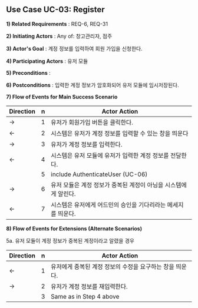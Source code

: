 ## Use Case UC-03: Register
**1) Related Requirements** : REQ-6, REQ-31

**2) Initiating Actors** : Any of: 창고관리자, 점주

**3) Actor's Goal** : 계정 정보를 입력하여 회원 가입을 신청한다.

**4) Participating Actors** : 유저 모듈

**5) Preconditions** : 

**6) Postconditions** :  입력한 계정 정보가 암호화되어 유저 모듈에 임시저장된다.

**7) Flow of Events for Main Success Scenario**

| Direction | n    | Actor Action                                                 |
| --------- | ---- | ------------------------------------------------------------ |
| →         | 1    | 유저가 회원가입 버튼을 클릭한다.                             |
| ←         | 2    | 시스템은 유저가 계정 정보를 입력할 수 있는 창을 띄운다       |
| →         | 3    | 유저가 계정 정보를 입력한다.                                 |
| ←         | 4    | 시스템은 유저 모듈에 유저가 입력한 계정 정보를 전달한다.     |
|           | 5    | include AuthenticateUser (UC-06)                             |
| →         | 6    | 유저 모듈은 계정 정보가 중복된 계정이 아님을 시스템에게 알린다. |
| ←         | 7    | 시스템은 유저에게 어드민의 승인을 기다리라는 메세지를 띄운다. |

**8) Flow of Events for Extensions (Alternate Scenarios)**

5a. 유저 모듈이 계정 정보가 중복된 계정이라고 알렸을 경우

| Direction | n    | Actor Action                                             |
| --------- | ---- | -------------------------------------------------------- |
| ←         | 1    | 유저에게 중복된 계정 정보의 수정을 요구하는 창을 띄운다. |
| →         | 2    | 유저가 계정 정보를 재입력한다.                           |
|           | 3    | Same as in Step 4 above                                  |

